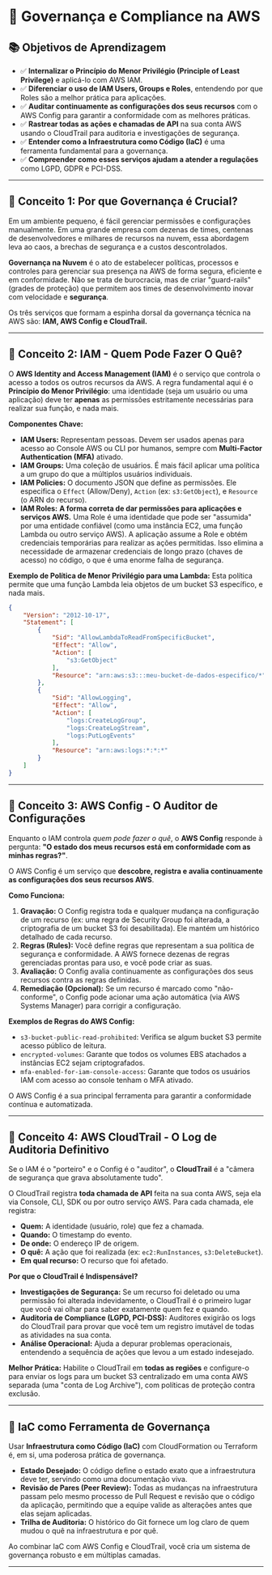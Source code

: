 # 🎯 Governança e Compliance na AWS

## 📚 **Objetivos de Aprendizagem**

-   ✅ **Internalizar o Princípio do Menor Privilégio (Principle of Least Privilege)** e aplicá-lo com AWS IAM.
-   ✅ **Diferenciar o uso de IAM Users, Groups e Roles**, entendendo por que Roles são a melhor prática para aplicações.
-   ✅ **Auditar continuamente as configurações dos seus recursos** com o AWS Config para garantir a conformidade com as melhores práticas.
-   ✅ **Rastrear todas as ações e chamadas de API** na sua conta AWS usando o CloudTrail para auditoria e investigações de segurança.
-   ✅ **Entender como a Infraestrutura como Código (IaC)** é uma ferramenta fundamental para a governança.
-   ✅ **Compreender como esses serviços ajudam a atender a regulações** como LGPD, GDPR e PCI-DSS.

---

## 🎯 **Conceito 1: Por que Governança é Crucial?**

Em um ambiente pequeno, é fácil gerenciar permissões e configurações manualmente. Em uma grande empresa com dezenas de times, centenas de desenvolvedores e milhares de recursos na nuvem, essa abordagem leva ao caos, a brechas de segurança e a custos descontrolados.

**Governança na Nuvem** é o ato de estabelecer políticas, processos e controles para gerenciar sua presença na AWS de forma segura, eficiente e em conformidade. Não se trata de burocracia, mas de criar "guard-rails" (grades de proteção) que permitem aos times de desenvolvimento inovar com velocidade e **segurança**.

Os três serviços que formam a espinha dorsal da governança técnica na AWS são: **IAM, AWS Config e CloudTrail.**

---

## 🎯 **Conceito 2: IAM - Quem Pode Fazer O Quê?**

O **AWS Identity and Access Management (IAM)** é o serviço que controla o acesso a todos os outros recursos da AWS. A regra fundamental aqui é o **Princípio do Menor Privilégio**: uma identidade (seja um usuário ou uma aplicação) deve ter **apenas** as permissões estritamente necessárias para realizar sua função, e nada mais.

**Componentes Chave:**

-   **IAM Users:** Representam pessoas. Devem ser usados apenas para acesso ao Console AWS ou CLI por humanos, sempre com **Multi-Factor Authentication (MFA)** ativado.
-   **IAM Groups:** Uma coleção de usuários. É mais fácil aplicar uma política a um grupo do que a múltiplos usuários individuais.
-   **IAM Policies:** O documento JSON que define as permissões. Ele especifica o `Effect` (Allow/Deny), `Action` (ex: `s3:GetObject`), e `Resource` (o ARN do recurso).
-   **IAM Roles:** **A forma correta de dar permissões para aplicações e serviços AWS.** Uma Role é uma identidade que pode ser "assumida" por uma entidade confiável (como uma instância EC2, uma função Lambda ou outro serviço AWS). A aplicação assume a Role e obtém credenciais temporárias para realizar as ações permitidas. Isso elimina a necessidade de armazenar credenciais de longo prazo (chaves de acesso) no código, o que é uma enorme falha de segurança.

**Exemplo de Política de Menor Privilégio para uma Lambda:**
Esta política permite que uma função Lambda leia objetos de um bucket S3 específico, e nada mais.

```json
{
    "Version": "2012-10-17",
    "Statement": [
        {
            "Sid": "AllowLambdaToReadFromSpecificBucket",
            "Effect": "Allow",
            "Action": [
                "s3:GetObject"
            ],
            "Resource": "arn:aws:s3:::meu-bucket-de-dados-especifico/*"
        },
        {
            "Sid": "AllowLogging",
            "Effect": "Allow",
            "Action": [
                "logs:CreateLogGroup",
                "logs:CreateLogStream",
                "logs:PutLogEvents"
            ],
            "Resource": "arn:aws:logs:*:*:*"
        }
    ]
}
```

---

## 🎯 **Conceito 3: AWS Config - O Auditor de Configurações**

Enquanto o IAM controla *quem pode fazer o quê*, o **AWS Config** responde à pergunta: **"O estado dos meus recursos está em conformidade com as minhas regras?"**.

O AWS Config é um serviço que **descobre, registra e avalia continuamente as configurações dos seus recursos AWS**.

**Como Funciona:**
1.  **Gravação:** O Config registra toda e qualquer mudança na configuração de um recurso (ex: uma regra de Security Group foi alterada, a criptografia de um bucket S3 foi desabilitada). Ele mantém um histórico detalhado de cada recurso.
2.  **Regras (Rules):** Você define regras que representam a sua política de segurança e conformidade. A AWS fornece dezenas de regras gerenciadas prontas para uso, e você pode criar as suas.
3.  **Avaliação:** O Config avalia continuamente as configurações dos seus recursos contra as regras definidas.
4.  **Remediação (Opcional):** Se um recurso é marcado como "não-conforme", o Config pode acionar uma ação automática (via AWS Systems Manager) para corrigir a configuração.

**Exemplos de Regras do AWS Config:**
-   `s3-bucket-public-read-prohibited`: Verifica se algum bucket S3 permite acesso público de leitura.
-   `encrypted-volumes`: Garante que todos os volumes EBS atachados a instâncias EC2 sejam criptografados.
-   `mfa-enabled-for-iam-console-access`: Garante que todos os usuários IAM com acesso ao console tenham o MFA ativado.

O AWS Config é a sua principal ferramenta para garantir a conformidade contínua e automatizada.

---

## 🎯 **Conceito 4: AWS CloudTrail - O Log de Auditoria Definitivo**

Se o IAM é o "porteiro" e o Config é o "auditor", o **CloudTrail** é a "câmera de segurança que grava absolutamente tudo".

O CloudTrail registra **toda chamada de API** feita na sua conta AWS, seja ela via Console, CLI, SDK ou por outro serviço AWS. Para cada chamada, ele registra:
-   **Quem:** A identidade (usuário, role) que fez a chamada.
-   **Quando:** O timestamp do evento.
-   **De onde:** O endereço IP de origem.
-   **O quê:** A ação que foi realizada (ex: `ec2:RunInstances`, `s3:DeleteBucket`).
-   **Em qual recurso:** O recurso que foi afetado.

**Por que o CloudTrail é Indispensável?**
-   **Investigações de Segurança:** Se um recurso foi deletado ou uma permissão foi alterada indevidamente, o CloudTrail é o primeiro lugar que você vai olhar para saber exatamente quem fez e quando.
-   **Auditoria de Compliance (LGPD, PCI-DSS):** Auditores exigirão os logs do CloudTrail para provar que você tem um registro imutável de todas as atividades na sua conta.
-   **Análise Operacional:** Ajuda a depurar problemas operacionais, entendendo a sequência de ações que levou a um estado indesejado.

**Melhor Prática:** Habilite o CloudTrail em **todas as regiões** e configure-o para enviar os logs para um bucket S3 centralizado em uma conta AWS separada (uma "conta de Log Archive"), com políticas de proteção contra exclusão.

---

## 🎯 **IaC como Ferramenta de Governança**

Usar **Infraestrutura como Código (IaC)** com CloudFormation ou Terraform é, em si, uma poderosa prática de governança.
-   **Estado Desejado:** O código define o estado exato que a infraestrutura deve ter, servindo como uma documentação viva.
-   **Revisão de Pares (Peer Review):** Todas as mudanças na infraestrutura passam pelo mesmo processo de Pull Request e revisão que o código da aplicação, permitindo que a equipe valide as alterações antes que elas sejam aplicadas.
-   **Trilha de Auditoria:** O histórico do Git fornece um log claro de quem mudou o quê na infraestrutura e por quê.

Ao combinar IaC com AWS Config e CloudTrail, você cria um sistema de governança robusto e em múltiplas camadas.

--- 